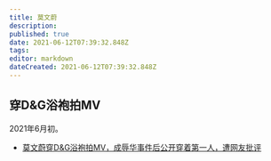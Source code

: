 ```yaml
---
title: 莫文蔚
description: 
published: true
date: 2021-06-12T07:39:32.848Z
tags:
editor: markdown
dateCreated: 2021-06-12T07:39:32.848Z
---
```


## 穿D&G浴袍拍MV

2021年6月初。

+ [莫文蔚穿D&G浴袍拍MV，成辱华事件后公开穿着第一人，遭网友批评](https://archive.is/6jm4Y "https://baijiahao.baidu.com/s?id=1702268900962392486")

